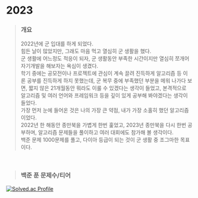 2023
====
>### 개요
>2022년에 군 입대를 하게 되었다.<br/>
>힘든 날이 많았지만, 그래도 마음 먹고 열심히 군 생활을 했다.<br/>
>군 생활에 어느정도 적응이 되자, 군 생활동안 부족한 시간이지만 열심히 쪼개어 자기개발을 해보자는 욕심이 생겼다.<br/>
>학기 중에는 공모전이나 프로젝트에 관심이 계속 끌려 진득하게 알고리즘 등 이론 공부를 진득하게 하지 못했는데, 군 복무 중에 부족했던 부분을 메워 나가다 보면, 짧지 않은 21개월동안 뭐라도 이룰 수 있겠다는 생각이 들었고, 본격적으로 알고리즘 및 여러 언어와 프레임워크 등을 깊이 있게 공부해 봐야겠다는 생각이 들었다.<br/>
>가장 먼저 눈에 들어온 것은 나의 가장 큰 약점, 내가 가장 소홀히 했던 알고리즘이었다.<br/>
>2022년 한 해동안 종만북을 가볍게 한번 훑었고, 2023년 종만북을 다시 한번 공부하며, 알고리즘 문제들을 풀이하고 여러 대회에도 참가해 볼 생각이다.<br/>
>백준 문제 1000문제를 풀고, 다이아 등급이 되는 것이 군 생활 중 조그마한 목표이다.<br/>
<br/>

>### 백준 푼 문제수/티어
[![Solved.ac Profile](http://mazassumnida.wtf/api/v2/generate_badge?boj=jaehoon0429)](https://solved.ac/jaehoon0429/)
